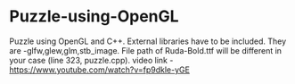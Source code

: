 # Puzzle-using-OpenGL
Puzzle using OpenGL and C++.
External libraries have to be included. They are -glfw,glew,glm,stb_image.
File path of Ruda-Bold.ttf will be different in your case (line 323, puzzle.cpp).
video link - https://www.youtube.com/watch?v=fp9dkle-yGE
